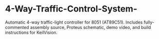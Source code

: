 # 4-Way-Traffic-Control-System-
Automatic 4-way traffic-light controller for 8051 (AT89C51). Includes fully-commented assembly source, Proteus schematic, demo video, and build instructions for KeilVision.
